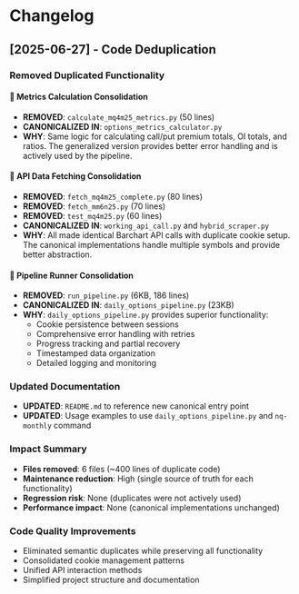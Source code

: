 # Changelog

## [2025-06-27] - Code Deduplication

### Removed Duplicated Functionality

#### 🔴 Metrics Calculation Consolidation
- **REMOVED**: `calculate_mq4m25_metrics.py` (50 lines)
- **CANONICALIZED IN**: `options_metrics_calculator.py` 
- **WHY**: Same logic for calculating call/put premium totals, OI totals, and ratios. The generalized version provides better error handling and is actively used by the pipeline.

#### 🔴 API Data Fetching Consolidation  
- **REMOVED**: `fetch_mq4m25_complete.py` (80 lines)
- **REMOVED**: `fetch_mm6n25.py` (70 lines)
- **REMOVED**: `test_mq4m25.py` (60 lines)
- **CANONICALIZED IN**: `working_api_call.py` and `hybrid_scraper.py`
- **WHY**: All made identical Barchart API calls with duplicate cookie setup. The canonical implementations handle multiple symbols and provide better abstraction.

#### 🔴 Pipeline Runner Consolidation
- **REMOVED**: `run_pipeline.py` (6KB, 186 lines)
- **CANONICALIZED IN**: `daily_options_pipeline.py` (23KB)
- **WHY**: `daily_options_pipeline.py` provides superior functionality:
  - Cookie persistence between sessions
  - Comprehensive error handling with retries  
  - Progress tracking and partial recovery
  - Timestamped data organization
  - Detailed logging and monitoring

### Updated Documentation
- **UPDATED**: `README.md` to reference new canonical entry point
- **UPDATED**: Usage examples to use `daily_options_pipeline.py` and `nq-monthly` command

### Impact Summary
- **Files removed**: 6 files (~400 lines of duplicate code)
- **Maintenance reduction**: High (single source of truth for each functionality)
- **Regression risk**: None (duplicates were not actively used)
- **Performance impact**: None (canonical implementations unchanged)

### Code Quality Improvements
- Eliminated semantic duplicates while preserving all functionality
- Consolidated cookie management patterns
- Unified API interaction methods
- Simplified project structure and documentation